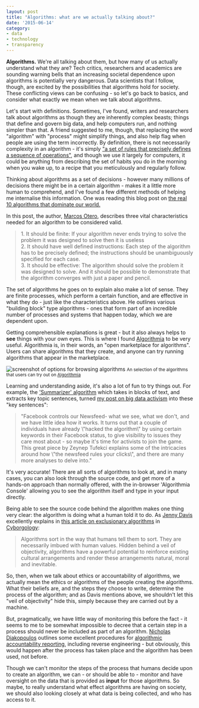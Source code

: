```yaml
---
layout: post
title: "Algorithms: what are we actually talking about?"
date: '2015-06-14'
category:
- data
- technology
- transparency
---
```


**Algorithms.** We're all talking about them, but how many of us actually understand what they are? Tech critics, researchers and academics are sounding warning bells that an increasing societal dependence upon algorithms is potentially very dangerous. Data scientists that I follow, though, are excited by the possibilities that algorithms hold for society. These conflicting views can be confusing - so let's go back to basics, and consider what exactly we mean when we talk about algorithms.

<!--more-->

Let's start with definitions. Sometimes, I've found, writers and researchers talk about algorithms as though they are inherently complex beasts; things that define and govern big data, and help computers run, and nothing simpler than that. A friend suggested to me, though, that replacing the word "algorithm" with "process" might simplify things, and also help flag when people are using the term incorrectly. By definition, there is not necessarily complexity in an algorithm - it's simply ["a set of rules that precisely defines a sequence of operations"](https://en.wikipedia.org/?title=Algorithm#cite_note-14), and though we use it largely for computers, it could be anything from describing the set of habits you do in the morning when you wake up, to a recipe that you meticulously and regularly follow.

Thinking about algorithms as a set of decisions - however many millions of decisions there might be in a certain algorithm - makes it a little more human to comprehend, and I've found a few different methods of helping me internalise this information. One was reading this blog post on [the real 10 algorithms that dominate our world.](https://medium.com/@_marcos_otero/the-real-10-algorithms-that-dominate-our-world-e95fa9f16c04)

In this post, the author, [Marcos Otero](https://medium.com/@_marcos_otero), describes three vital characteristics needed for an algorithm to be considered valid.

<blockquote>1. It should be finite: If your algorithm never ends trying to solve the problem it was designed to solve then it is useless<br>
2. It should have well defined instructions: Each step of the algorithm has to be precisely defined; the instructions should be unambiguously specified for each case.<br>
3. It should be effective: The algorithm should solve the problem it was designed to solve. And it should be possible to demonstrate that the algorithm converges with just a paper and pencil.<br>
</blockquote>

The set of algorithms he goes on to explain also make a lot of sense. They are finite processes, which perform a certain function, and are effective in what they do - just like the characteristics above. He outlines various "building block" type algorithms - ones that form part of an incredible number of processes and systems that happen today, which we are dependent upon.

Getting comprehensible explanations is great - but it also always helps to **see** things with your own eyes. This is where I found [Algorithmia](https://algorithmia.com/) to be very useful. Algorithmia is, in their words, an "open marketplace for algorithms". Users can share algorithms that they create, and anyone can try running algorithms that appear in the marketplace. 

<img src="{{ site.url }}/assets/blog/2015/browse-algorithms.png" alt="screenshot of options for browsing algorithms">
<small>An selection of the algorithms that users can try out on <a href="http://algorithmia.com">Algorithmia</a></small>

Learning and understanding aside, it's also a lot of fun to try things out. For example, the ['Summarizer' algorithm](Summarizer) which takes in blocks of text, and extracts key topic sentences, turned [my post on big data activism](http://zararah.net/blog/2015/05/22/big-data-activism-hack-the-algorithm/) into these "key sentences":

<blockquote>"Facebook controls our Newsfeed- what we see, what we don't, and we have little idea how it works. It turns out that a couple of individuals have already \"hacked the algorithm\" by using certain keywords in their Facebook status, to give visibility to issues they care most about - so maybe it's time for activists to join the game. This great piece by Zeynep Tufekci explains some of the intricacies around how \"the newsfeed rules your clicks\", and there are many more analyses to delve into."</blockquote>

It's very accurate! There are all sorts of algorithms to look at, and in many cases, you can also look through the source code, and get more of a hands-on approach than normally offered, with the in-browser 'Algorithmia Console' allowing you to see the algorithm itself and type in your input directly.

Being able to see the source code behind the algorithm makes one thing very clear: the algorithm is doing what a human told it to do. As [Jenny Davis](http://thesocietypages.org/cyborgology/author/jennydavis/) excellently explains in [this article on exclusionary algorithms](http://thesocietypages.org/cyborgology/2015/03/24/insidious-algorithms-jobalines-voice-analyzer/) in [Cyborgology](http://thesocietypages.org/cyborgology/about/):

<blockquote>Algorithms sort in the way that humans tell them to sort. They are necessarily imbued with human values. Hidden behind a veil of objectivity, algorithms have a powerful potential to reinforce existing cultural arrangements and render these arrangements natural, moral and inevitable.</blockquote>

So, then, when we talk about ethics or accountability of algorithms, we actually mean the ethics or algorithms of the people creating the algorithms. What their beliefs are, and the steps they choose to write, determine the process of the algorithm; and as Davis mentions above, we shouldn't let this "veil of objectivity" hide this, simply because they are carried out by a machine.

But, pragmatically, we have little way of monitoring this before the fact - it seems to me to be somewhat impossible to decree that a certain step in a process should never be included as part of an algorithm. [Nicholas Diakopoulos](http://www.nickdiakopoulos.com/) outlines some excellent procedures for [algorithmic accountability reporting](http://towcenter.org/wp-content/uploads/2014/02/78524_Tow-Center-Report-WEB-1.pdf), including reverse engineering - but obviously, this would happen after the process has taken place and the algorithm has been used, not before.

Though we can't monitor the steps of the process that humans decide upon to create an algorithm, we can - or should be able to - monitor and have oversight on the data that is provided as **input** for those algorithms. So maybe, to really understand what effect algorithms are having on society, we should also looking closely at what data is being collected, and who has access to it.
